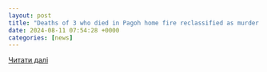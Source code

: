 ```yaml
---
layout: post
title: "Deaths of 3 who died in Pagoh home fire reclassified as murder | FMT"
date: 2024-08-11 07:54:28 +0000
categories: [news]
---
```


[Читати далі](https://www.freemalaysiatoday.com/category/nation/2024/08/10/deaths-of-3-who-died-in-pagoh-home-fire-reclassified-as-murder/)
